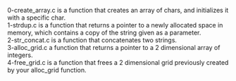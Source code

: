 0-create_array.c is a function that creates an array of chars, and initializes it with a specific char. <br/>
1-strdup.c is a function that returns a pointer to a newly allocated space in memory, which contains a copy of the string given as a parameter. <br/>
2-str_concat.c is a function that concatenates two strings. <br/>
3-alloc_grid.c a function that returns a pointer to a 2 dimensional array of integers. <br/>
4-free_grid.c is a function that frees a 2 dimensional grid previously created by your alloc_grid function.